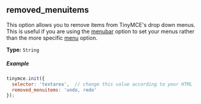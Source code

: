 ## removed_menuitems

This option allows you to remove items from TinyMCE's drop down menus. This is useful if you are using the [menubar](#menubar) option to set your menus rather than the more specific [menu](#menu) option.

**Type:** `String`

##### Example

```js
tinymce.init({
  selector: 'textarea',  // change this value according to your HTML
  removed_menuitems: 'undo, redo'
});
```
